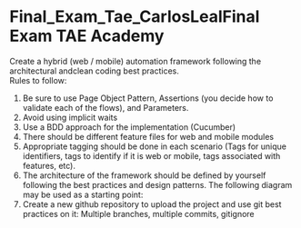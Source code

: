 # Final_Exam_Tae_CarlosLealFinal Exam TAE Academy
Create a hybrid (web / mobile) automation framework following the architectural andclean coding best practices.                            
Rules to follow:
1. Be sure to use Page Object Pattern, Assertions (you decide how to validate
each of the flows), and Parameters.
2. Avoid using implicit waits
3. Use a BDD approach for the implementation (Cucumber)
4. There should be different feature files for web and mobile modules
5. Appropriate tagging should be done in each scenario (Tags for unique identifiers,
tags to identify if it is web or mobile, tags associated with features, etc).
6. The architecture of the framework should be defined by yourself following the
best practices and design patterns. The following diagram may be used as a
starting point:
7. Create a new github repository to upload the project and use git best practices on
it: Multiple branches, multiple commits, gitignore
